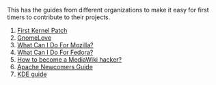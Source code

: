 This has the guides from different organizations to make it easy for first timers
to contribute to their projects.

1. [First Kernel Patch](https://kernelnewbies.org/FirstKernelPatch)
2. [GnomeLove](https://wiki.gnome.org/action/show/Newcomers?action=show&redirect=GnomeLove)
3. [What Can I Do For Mozilla?](http://www.whatcanidoformozilla.org/#!/progornoprog/support)
4. [What Can I Do For Fedora?](https://whatcanidoforfedora.org/en#designexclamation)
5. [How to become a MediaWiki hacker?](https://www.mediawiki.org/wiki/How_to_become_a_MediaWiki_hacker)
6. [Apache Newcomers Guide](http://community.apache.org/newcomers/index.html)
7. [KDE guide](https://community.kde.org/Get_Involved)

